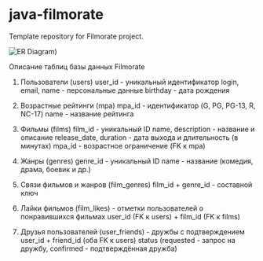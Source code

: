 # java-filmorate
Template repository for Filmorate project.

![ER Diagram](path/to/github.com/Dudakova-a/java-filmorate/blob/add-database/er_filmorate.png))

Описание таблиц базы данных Filmorate
1. Пользователи (users)
user_id - уникальный идентификатор
login, email, name - персональные данные
birthday - дата рождения

2. Возрастные рейтинги (mpa)
mpa_id - идентификатор (G, PG, PG-13, R, NC-17)
name - название рейтинга

3. Фильмы (films)
film_id - уникальный ID
name, description - название и описание
release_date, duration - дата выхода и длительность (в минутах)
mpa_id - возрастное ограничение (FK к mpa)

4. Жанры (genres)
genre_id - уникальный ID
name - название (комедия, драма, боевик и др.)

5. Связи фильмов и жанров (film_genres)
film_id + genre_id - составной ключ

6. Лайки фильмов (film_likes) - отметки пользователей о понравившихся фильмах
user_id (FK к users) + film_id (FK к films)

7. Друзья пользователей (user_friends) - дружбы с подтверждением
user_id + friend_id (оба FK к users)
status (requested - запрос на дружбу, confirmed - подтверждённая дружба)
